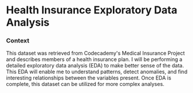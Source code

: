 # Health Insurance Exploratory Data Analysis
### Context
This dataset was retrieved from Codecademy's Medical Insurance Project and describes members of a health insurance plan. I will be performing a detailed exploratory data analysis (EDA) to make better sense of the data.
This EDA will enable me to understand patterns, detect anomalies, and find interesting relationships between the variables present. Once EDA is complete, this dataset can be utilized for more complex analyses.
